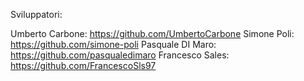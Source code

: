Sviluppatori:

Umberto Carbone: https://github.com/UmbertoCarbone Simone Poli: https://github.com/simone-poli Pasquale DI Maro: https://github.com/pasqualedimaro Francesco Sales: https://github.com/FrancescoSls97
